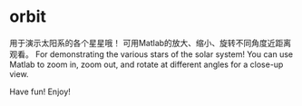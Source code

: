 # orbit

用于演示太阳系的各个星星哦！
可用Matlab的放大、缩小、旋转不同角度近距离观看。
For demonstrating the various stars of the solar system! You can use Matlab to zoom in, zoom out, and rotate at different angles for a close-up view.


Have fun! 
Enjoy!
